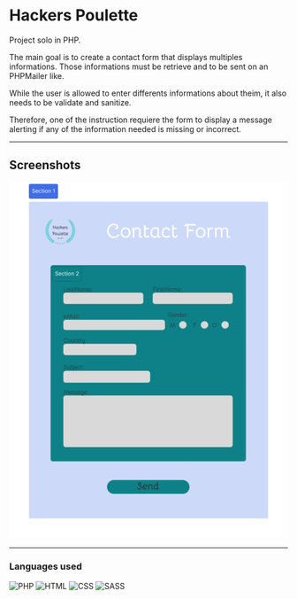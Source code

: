 # Hackers Poulette

Project solo in PHP.

The main goal is to create a contact form that displays multiples informations. Those informations must be retrieve and to be sent on an PHPMailer like.

While the user is allowed to enter differents informations about theim, it also needs to be validate and sanitize.

Therefore, one of the instruction requiere the form to display a message alerting if any of the information needed is missing or incorrect.

----

## Screenshots

![./assets/images/mockup.png](https://raw.githubusercontent.com/RosaBld/hackers-poulette/main/assets/images/mockUp.png)

---

### Languages used

![PHP](https://img.shields.io/badge/PHP-777BB4?style=for-the-badge&logo=php&logoColor=white)
![HTML](https://img.shields.io/badge/HTML5-E34F26?style=for-the-badge&logo=html5&logoColor=white)
![CSS](https://img.shields.io/badge/CSS3-1572B6?style=for-the-badge&logo=css3&logoColor=white)
![SASS](https://img.shields.io/badge/Sass-CC6699?style=for-the-badge&logo=sass&logoColor=white)

